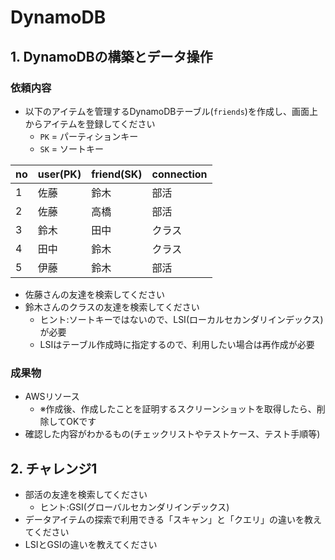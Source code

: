 # DynamoDB

## 1. DynamoDBの構築とデータ操作

### 依頼内容

- 以下のアイテムを管理するDynamoDBテーブル(`friends`)を作成し、画面上からアイテムを登録してください
  - `PK` = パーティションキー
  - `SK` = ソートキー

| no  | user(PK) | friend(SK) | connection | 
| ------------- | ------------- | ------------- | ------------- | 
| 1  | 佐藤  | 鈴木 | 部活 | 
| 2  | 佐藤  | 高橋 | 部活 | 
| 3  | 鈴木  | 田中 | クラス | 
| 4  | 田中  | 鈴木 | クラス | 
| 5  | 伊藤  | 鈴木 | 部活 | 

- 佐藤さんの友達を検索してください
- 鈴木さんのクラスの友達を検索してください
  - ヒント:ソートキーではないので、LSI(ローカルセカンダリインデックス)が必要
  - LSIはテーブル作成時に指定するので、利用したい場合は再作成が必要

### 成果物
- AWSリソース
  - ※作成後、作成したことを証明するスクリーンショットを取得したら、削除してOKです
- 確認した内容がわかるもの(チェックリストやテストケース、テスト手順等)

## 2. チャレンジ1
- 部活の友達を検索してください
  - ヒント:GSI(グローバルセカンダリインデックス)
- データアイテムの探索で利用できる「スキャン」と「クエリ」の違いを教えてください
- LSIとGSIの違いを教えてください
